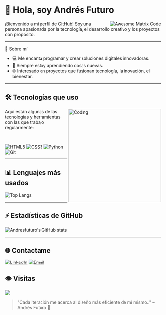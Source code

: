 
# 👋 Hola, soy Andrés Futuro
<img src = 'https://github.com/MarikIshtar007/MarikIshtar007/blob/master/images/matrix.gif' alt = 'Awesome Matrix Code' align='right'/>
¡Bienvenido a mi perfil de GitHub! Soy una persona apasionada por la tecnología, el desarrollo creativo y los proyectos con propósito.

---

 🚀 Sobre mí

- 💻 Me encanta programar y crear soluciones digitales innovadoras.
- 🌱 Siempre estoy aprendiendo cosas nuevas.
- 🌐 Interesado en proyectos que fusionan tecnología, la inovación, el bienestar.


---

## 🛠️ Tecnologías que uso

<img align="right" alt="Coding" width="300" src="https://i.pinimg.com/originals/81/17/8b/81178b47a8598f0c81c4799f2cdd4057.gif">

Aquí están algunas de las tecnologías y herramientas con las que trabajo regularmente:

<br>

![HTML5](https://img.shields.io/badge/HTML5-E34F26?style=for-the-badge&logo=html5&logoColor=white)
![CSS3](https://img.shields.io/badge/CSS3-1572B6?style=for-the-badge&logo=css3&logoColor=white)
![Python](https://img.shields.io/badge/Python-3776AB?style=for-the-badge&logo=python&logoColor=white)
![Git](https://img.shields.io/badge/Git-F05032?style=for-the-badge&logo=git&logoColor=white)

---

## 📊 Lenguajes más usados

![Top Langs](https://github-readme-stats.vercel.app/api/top-langs/?username=andresfuturo&layout=compact&langs_count=10&theme=radical)

---

## ⚡ Estadísticas de GitHub

![Andresfuturo's GitHub stats](https://github-readme-stats.vercel.app/api?username=andresfuturo&show_icons=true&theme=radical)

---

## 🌐 Contactame

[![LinkedIn](https://img.shields.io/badge/-LinkedIn-0A66C2?style=flat&logo=linkedin&logoColor=white)](https://www.linkedin.com/in/edgar-andr%C3%A9s-pati%C3%B1o-parra/)
[![Email](https://img.shields.io/badge/-Email-D14836?style=flat&logo=gmail&logoColor=white)](mailto:tecnologiacomotualiada@gmail.com)

## 👁️ Visitas

<img src="https://profile-counter.glitch.me/andresfuturo/count.svg" />




> "Cada iteración me acerca al diseño más eficiente de mí mismo.." – Andrés Futuro 🚀
